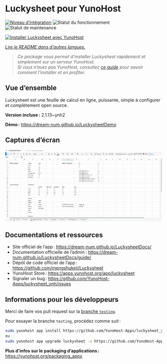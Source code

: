 <!--
Nota bene : ce README est automatiquement généré par <https://github.com/YunoHost/apps/tree/master/tools/readme_generator>
Il NE doit PAS être modifié à la main.
-->

# Luckysheet pour YunoHost

[![Niveau d’intégration](https://dash.yunohost.org/integration/luckysheet.svg)](https://dash.yunohost.org/appci/app/luckysheet) ![Statut du fonctionnement](https://ci-apps.yunohost.org/ci/badges/luckysheet.status.svg) ![Statut de maintenance](https://ci-apps.yunohost.org/ci/badges/luckysheet.maintain.svg)

[![Installer Luckysheet avec YunoHost](https://install-app.yunohost.org/install-with-yunohost.svg)](https://install-app.yunohost.org/?app=luckysheet)

*[Lire le README dans d'autres langues.](./ALL_README.md)*

> *Ce package vous permet d’installer Luckysheet rapidement et simplement sur un serveur YunoHost.*  
> *Si vous n’avez pas YunoHost, consultez [ce guide](https://yunohost.org/install) pour savoir comment l’installer et en profiter.*

## Vue d’ensemble

Luckysheet est une feuille de calcul en ligne, puissante, simple à configurer et complètement open source.


**Version incluse :** 2.1.13~ynh2

**Démo :** <https://dream-num.github.io/LuckysheetDemo>

## Captures d’écran

![Capture d’écran de Luckysheet](./doc/screenshots/screenshot.gif)

## Documentations et ressources

- Site officiel de l’app : <https://dream-num.github.io/LuckysheetDocs/>
- Documentation officielle de l’admin : <https://dream-num.github.io/LuckysheetDocs/guide/>
- Dépôt de code officiel de l’app : <https://github.com/mengshukeji/Luckysheet>
- YunoHost Store : <https://apps.yunohost.org/app/luckysheet>
- Signaler un bug : <https://github.com/YunoHost-Apps/luckysheet_ynh/issues>

## Informations pour les développeurs

Merci de faire vos pull request sur la [branche `testing`](https://github.com/YunoHost-Apps/luckysheet_ynh/tree/testing).

Pour essayer la branche `testing`, procédez comme suit :

```bash
sudo yunohost app install https://github.com/YunoHost-Apps/luckysheet_ynh/tree/testing --debug
ou
sudo yunohost app upgrade luckysheet -u https://github.com/YunoHost-Apps/luckysheet_ynh/tree/testing --debug
```

**Plus d’infos sur le packaging d’applications :** <https://yunohost.org/packaging_apps>
